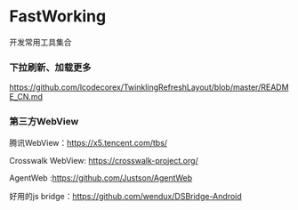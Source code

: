 # FastWorking
开发常用工具集合

### 下拉刷新、加载更多
https://github.com/lcodecorex/TwinklingRefreshLayout/blob/master/README_CN.md



### 第三方WebView
腾讯WebView：https://x5.tencent.com/tbs/

Crosswalk WebView: https://crosswalk-project.org/

AgentWeb :https://github.com/Justson/AgentWeb

好用的js bridge：https://github.com/wendux/DSBridge-Android 
